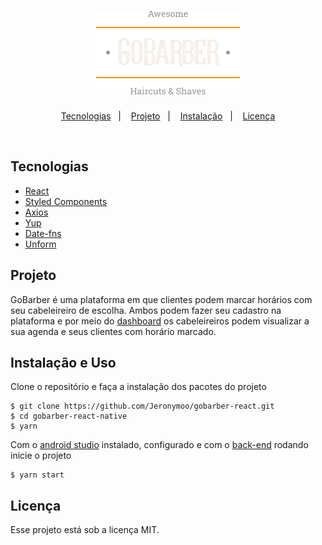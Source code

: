<h1 align="center">
    <img alt="GoBarber" title="GoBarber" src=".github/Logo.png" />
</h1>

<p align="center">
  <a href="#-tecnologias">Tecnologias</a>&nbsp;&nbsp;&nbsp;|&nbsp;&nbsp;&nbsp;
  <a href="#-projeto">Projeto</a>&nbsp;&nbsp;&nbsp;|&nbsp;&nbsp;&nbsp;
  <a href="#-projeto">Instalação</a>&nbsp;&nbsp;&nbsp;|&nbsp;&nbsp;&nbsp;
  <a href="#memo-licença">Licença</a>
</p>

<br>

<!-- <p align="center">
  <img alt="Proffy" src=".github/proffy.png" width="100%">
</p> -->

## Tecnologias

- [React](https://pt-br.reactjs.org/)
- [Styled Components](https://styled-components.com/)
- [Axios](https://github.com/axios/axios)
- [Yup](https://github.com/jquense/yup)
- [Date-fns](https://date-fns.org/)
- [Unform](https://unform.dev/)

## Projeto

GoBarber é uma plataforma em que clientes podem marcar horários com seu cabeleireiro de escolha. Ambos podem fazer seu cadastro na plataforma e por meio do <a href="#">dashboard</a> os cabeleireiros podem visualizar a sua agenda e seus clientes com horário marcado.

## Instalação e Uso

Clone o repositório e faça a instalação dos pacotes do projeto
```
$ git clone https://github.com/Jeronymoo/gobarber-react.git
$ cd gobarber-react-native
$ yarn
```
Com o <a href=https://developer.android.com/studio>android studio</a> instalado, configurado e com o <a href=#>back-end</a> rodando inicie o projeto
```
$ yarn start
```

## Licença

Esse projeto está sob a licença MIT.
